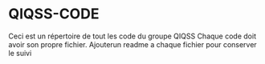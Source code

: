 # QIQSS-CODE
Ceci est un répertoire de tout les code du groupe QIQSS
Chaque code doit avoir son propre fichier.
Ajouterun readme a chaque fichier pour conserver le suivi
